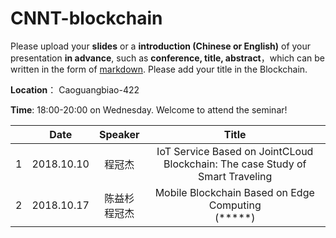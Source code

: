 # CNNT-blockchain
Please upload your **slides** or a **introduction (Chinese or English)** of your presentation **in advance**,
such as **conference, title, abstract**，which can be written in the form of [markdown](http://sspai.com/25137). Please add your title in the Blockchain.

**Location**： Caoguangbiao-422

**Time**: 18:00-20:00 on Wednesday. Welcome to attend the seminar!

||Date|Speaker|Title|
|---|:---:|:---:|:---:|
|1|2018.10.10|程冠杰|IoT Service Based on JointCLoud Blockchain: The case Study of Smart Traveling|
|2|2018.10.17|陈益杉 <br> 程冠杰|Mobile Blockchain Based on Edge Computing<br> (*****)|
